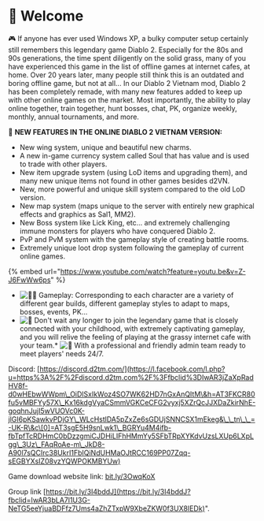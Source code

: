 # 👋 Welcome

🎮 If anyone has ever used Windows XP, a bulky computer setup certainly still remembers this legendary game Diablo 2. Especially for the 80s and 90s generations, the time spent diligently on the solid grass, many of you have experienced this game in the list of offline games at internet cafes, at home. Over 20 years later, many people still think this is an outdated and boring offline game, but not at all... In our Diablo 2 Vietnam mod, Diablo 2 has been completely remade, with many new features added to keep up with other online games on the market. Most importantly, the ability to play online together, train together, hunt bosses, chat, PK, organize weekly, monthly, annual tournaments, and more.

​🤩 **NEW FEATURES IN THE ONLINE DIABLO 2 VIETNAM VERSION:**

* New wing system, unique and beautiful new charms.
* A new in-game currency system called Soul that has value and is used to trade with other players.
* New item upgrade system (using LoD items and upgrading them), and many new unique items not found in other games besides d2VN.
* New, more powerful and unique skill system compared to the old LoD version.
* New map system (maps unique to the server with entirely new graphical effects and graphics as Sal1, MM2).
* New Boss system like Lick King, etc... and extremely challenging immune monsters for players who have conquered Diablo 2.
* PvP and PvM system with the gameplay style of creating battle rooms.
* Extremely unique loot drop system following the gameplay of current online games.

{% embed url="https://www.youtube.com/watch?feature=youtu.be&v=Z-J6FwWw6ps" %}

* ![🧛‍♂️](https://static.xx.fbcdn.net/images/emoji.php/v9/t98/1.5/16/1f9db_200d_2642.png) Gameplay: Corresponding to each character are a variety of different gear builds, different gameplay styles to adapt to maps, bosses, events, PK...
* ![🎩](https://static.xx.fbcdn.net/images/emoji.php/v9/t5c/1.5/16/1f3a9.png) Don't wait any longer to join the legendary game that is closely connected with your childhood, with extremely captivating gameplay, and you will relive the feeling of playing at the grassy internet cafe with your team.* ![🧕](https://static.xx.fbcdn.net/images/emoji.php/v9/tbb/1.5/16/1f9d5.png) With a professional and friendly admin team ready to meet players' needs 24/7.

Discord: [https://discord.d2tm.com/](https://l.facebook.com/l.php?u=https%3A%2F%2Fdiscord.d2tm.com%2F%3Ffbclid%3DIwAR3jZaXpRadHV8f-d0wHEbwWWpm\_OiDlSxIkWoz4SO7WK62HD7nGxAnQItM\&h=AT3FKCR80fu5vMBFYy57X\_Kx16kdgVyaCSmmVGKCeCFG2vyxj5XZrQcJJXDaZkirNhE-goqhnJujI5wVUOVc0K-jlGI6pKSawkvPDjGY\_WLcHstlDA5pZxZe6sGDUjSNNCSX1mEkeg&\_\_tn\_\_=-UK-R\&c\[0]=AT3sgE5H9snLwk1\_BGRYu4M4ifb-fbTpfTcRDHmC0bDzzgmiCJDHiLIFhHMmYy5SFbTRpXYKdvUzsLXUp6LXpLgg\_3Uz\_FAqRoAe-m\_JkD8-A90l7sQCIrc38UkrI1FbIQiNdUHMaOJtRCC169PP07Zqq-sEGBYXsIZ08vzYQWPOKMBYUw)

Game download website link: [bit.ly/3OwqKoX](https://l.facebook.com/l.php?u=https%3A%2F%2Fbit.ly%2F3OwqKoX%3Ffbclid%3DIwAR2IVMeKouKS1Uwa3nAiSIQqkehVGVqtUYKzn0nPO88wmiWlCLhAMEE8ZHM\&h=AT0McmJL7pulfH7cww2u5xIWMUJF\_G-inL63hKXoB3jMOBEBRYJ7apEmqUZUtLcGfIRksBhzz7nchyxciDWG03YvgU0NrO4oHCLs2uko1nwvSahQZeBLDSVj50Y1uPoqpXBj&\_\_tn\_\_=-UK-R\&c\[0]=AT28UBeU6rCO1G7Wyii\_bgsa9hR\_ISDUnXM5czQPut14xf2eDjKBbqY4\_n03BrO7tOo3VzTijFLpS4ibiaMr9KBskwCzLH9bmplph0jEQt2eXzpTkM8F8DSj7oro92bZn3UFg6s4csXzTha3b12lRU7Q-JPpZA)

Group link [https://bit.ly/3I4bddJ](https://bit.ly/3I4bddJ?fbclid=IwAR3bLA7l1U3G-NeTG5eeYjuaBDFfz7Ums4aZhZTxpW9XbeZKW0f3UX8IEDk)".